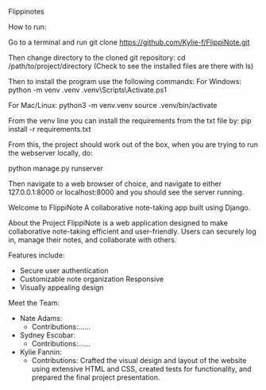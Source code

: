 Flippinotes

How to run:

Go to a terminal and run git clone https://github.com/Kylie-f/FlippiNote.git

Then change directory to the cloned git repository: cd /path/to/project/directory (Check to see the installed files are there with ls)

Then to install the program use the following commands: For Windows: python -m venv .venv .venv\Scripts\Activate.ps1

For Mac/Linux: python3 -m venv.venv source .venv/bin/activate

From the venv line you can install the requirements from the txt file by: pip install -r requirements.txt

From this, the project should work out of the box, when you are trying to run the webserver locally, do:

python manage.py runserver

Then navigate to a web browser of choice, and navigate to either 127.0.0.1:8000 or localhost:8000 and you should see the server running.

Welcome to FlippiNote A collaborative note-taking app built using Django.

About the Project FlippiNote is a web application designed to make collaborative note-taking efficient and user-friendly. Users can securely log in, manage their notes, and collaborate with others.

Features include:

- Secure user authentication
- Customizable note organization Responsive
- Visually appealing design

Meet the Team: 
- Nate Adams:
    - Contributions:...... 
- Sydney Escobar:
    - Contributions:...... 
- Kylie Fannin:
    - Contributions: Crafted the visual design and layout of the website using extensive HTML and CSS, created tests for functionality, and prepared the final project presentation.

